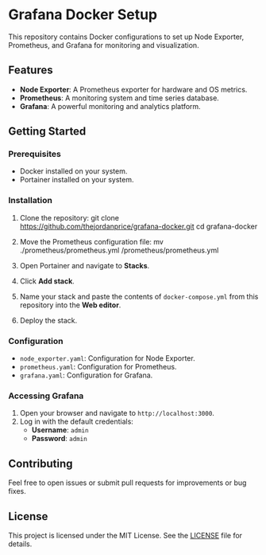 # Grafana Docker Setup

This repository contains Docker configurations to set up Node Exporter, Prometheus, and Grafana for monitoring and visualization.

## Features

- **Node Exporter**: A Prometheus exporter for hardware and OS metrics.
- **Prometheus**: A monitoring system and time series database.
- **Grafana**: A powerful monitoring and analytics platform.

## Getting Started

### Prerequisites

- Docker installed on your system.
- Portainer installed on your system.

### Installation

1. Clone the repository:
   git clone https://github.com/thejordanprice/grafana-docker.git
   cd grafana-docker

2. Move the Prometheus configuration file:
   mv ./prometheus/prometheus.yml /prometheus/prometheus.yml

3. Open Portainer and navigate to **Stacks**.

4. Click **Add stack**.

5. Name your stack and paste the contents of `docker-compose.yml` from this repository into the **Web editor**.

6. Deploy the stack.

### Configuration

- `node_exporter.yaml`: Configuration for Node Exporter.
- `prometheus.yaml`: Configuration for Prometheus.
- `grafana.yaml`: Configuration for Grafana.

### Accessing Grafana

1. Open your browser and navigate to `http://localhost:3000`.
2. Log in with the default credentials:
   - **Username**: `admin`
   - **Password**: `admin`

## Contributing

Feel free to open issues or submit pull requests for improvements or bug fixes.

## License

This project is licensed under the MIT License. See the [LICENSE](LICENSE) file for details.
